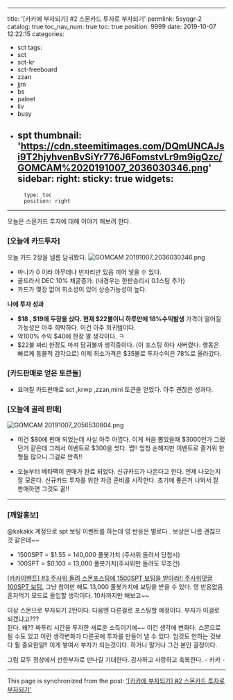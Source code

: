 
---
title: '[카카에 부자되기] #2 스몬카드 투자로 부자되기'
permlink: 5syqgr-2
catalog: true
toc_nav_num: true
toc: true
position: 9999
date: 2019-10-07 12:22:15
categories:
- sct
tags:
- sct
- sct-kr
- sct-freeboard
- zzan
- jjm
- bs
- palnet
- liv
- busy
- spt
thumbnail: 'https://cdn.steemitimages.com/DQmUNCAJsi9T2hjyhvenBvSiYr776J6FomstvLr9m9igQzc/GOMCAM%2020191007_2036030346.png'
sidebar:
    right:
        sticky: true
widgets:
    -
        type: toc
        position: right
---


오늘은 스몬카드 투자에 대해 이야기 해보려 한다. 

### [오늘에 카드투자]
오늘 카드 2장을 낼름 담궈봤다. 
![GOMCAM 20191007_2036030346.png](https://cdn.steemitimages.com/DQmUNCAJsi9T2hjyhvenBvSiYr776J6FomstvLr9m9igQzc/GOMCAM%2020191007_2036030346.png)

- 마나가 0 이라 아무데나 빈자리만 있음 끼어 넣을 수 있다. 
- 골드라서 DEC 10%  채굴증가.  (내경우는 한판승리시 0.1스팀 추가)
- 카드가 몇장 없어 희소성이 있어 상승가능성이 높다.

**나에 투자 성과**
 - **$18 , $19에  두장을 샀다.  현재 $22불이니 하루만에 18%수익발생**
   가격이 떨어질 가능성은 아주 희박하다.  이건 아주 희귀템이다. 
 - 약100% 수익 $40에 한장 팔 생각이다. ㅋ
 - $22불 짜리 한장도 마져 담궈볼까 생각중이다. 
    (이 포스팅 하다 사버렸다. 행동은 빠르께 동물적 감각으로)
   이제 최소가격은 $35불로 투자수익은 78%로 올라갔다. 

### [카드판매로 얻은 토큰들]
 - 요며칠 카드판매로 sct ,krwp ,zzan,mini  토큰을 얻었다. 
   아주 괜찮은 성과다. 

### [오늘에 골레 판매]
![GOMCAM 20191007_2056530804.png](https://cdn.steemitimages.com/DQmT3c27gDjxKhix8SmSdLau99xVyzc1NCAVjVZJbPC4nDD/GOMCAM%2020191007_2056530804.png)

- 이건 $80에 판매 되었는데 사실 아주 아깝다. 
   이게 처음 뽑았을때 $3000인가 그랬던거 같은데    그래서 이벤트로 $300을 썻다.  쩝!!  엄청 손해지만 이벤트로 즐거워 한 형들 많으니  그걸로 만족!! 

- 오늘부터 베타팩이 판매가 완료 되었다. 신규카드가 나온다고 한다. 언제 나오는지 잘 모른다. 신규카드 투자를 위한 자금 준비를 시작한다.  초기에 좋은거 나와서 잘 판매하면 그것도 꿀!!

--- 
### [깨알홍보]
@kakakk 계정으로 spt 보팅 이벤트를 하는데 영 반응은 별로다 . 
보상은 나름 괜찮으것 같은데~~
- 1500SPT = $1.55 = 140,000 풀봇가치 (주사위 돌려서 당첨시)
- 100SPT = $0.103 = 13,000 풀봇가치(주사위만 돌려도 무조건)

[[카카이벤트] #3 주사위 돌려 스몬포스팅에 1500SPT 보팅을 받아라!! 주사위댓글 100SPT 보팅.](https://www.splintertalk.io/spt/@kakakk/3-1500spt-100spt)
그냥 참여만 해도 13,000 풀봇가치에 보팅을 받을 수 있다. 
영 반응없음 혼자먹기 모드로 돌입할 생각이다.  10차까지만 해보고~~

이상 스몬으로 부자되기 2탄이다. 
다음엔 다른걸로 포스팅할 예정이다. 
부자가 이걸로 되겠냐고???  
된다.  왜??  짜투리 시간을 투자한 새로운 소득이기에~~ 
이건 생각에 변화다. 스몬으로 될 수도 있고 이런 생각변화가
다른곳에 투자를 만들어 낼 수 있다.   암것도 안하는 것보다 훨 중요한일!!
이게 쌓여서 부자가 되는것이다. 
하거나 말거나 그건 본인 결정이다. 

그럼 모두 정상에서 선한부자로 만나길 기대한다.
감사하고 사랑하고 축복한다. - 카카 -

- - -

This page is synchronized from the post: ['[카카에 부자되기] #2 스몬카드 투자로 부자되기'](https://steemit.com/@kibumh/5syqgr-2)
